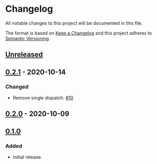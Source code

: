 # Changelog

All notable changes to this project will be documented in this file.

The format is based on [Keep a Changelog](http://keepachangelog.com/)
and this project adheres to [Semantic Versioning](http://semver.org/).

## [Unreleased](https://github.com/atomist-skills/github-release-skill/compare/0.2.1...HEAD)

## [0.2.1](https://github.com/atomist-skills/github-release-skill/compare/0.2.0...0.2.1) - 2020-10-14

### Changed

-   Remove single dispatch. [#10](https://github.com/atomist-skills/github-release-skill/issues/10)

## [0.2.0](https://github.com/atomist-skills/github-release-skill/compare/0.1.0...0.2.0) - 2020-10-09

## [0.1.0](https://github.com/atomist-skills/github-release-skill/tree/0.1.0)

### Added

-   Initial release.
